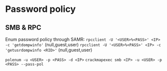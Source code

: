 # Password policy
## SMB & RPC
Enum password policy through SAMR:
`rpcclient -U '<USER>%<PASS>' <IP> -c 'getdompwinfo'` (null,guest,user)
`rpcclient -U '<USER>%<PASS>' <IP> -c 'getusrdompwinfo <RID>'` (null,guest,user)

`polenum -u <USER> -p <PASS> -d <IP>`
`crackmapexec smb <IP> -u <USER> -p <PASS> --pass-pol`